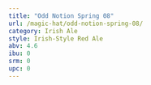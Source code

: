 ```yaml
---
title: "Odd Notion Spring 08"
url: /magic-hat/odd-notion-spring-08/
category: Irish Ale
style: Irish-Style Red Ale
abv: 4.6
ibu: 0
srm: 0
upc: 0
---
```



